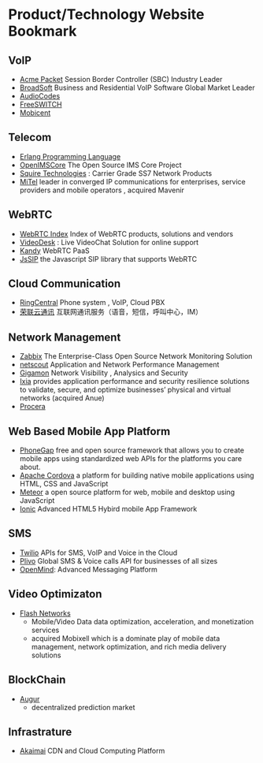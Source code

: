 # Product/Technology Website Bookmark

## VoIP

- [Acme Packet](http://acmepacket.com/)  Session Border Controller (SBC) Industry Leader
- [BroadSoft](http://www.broadsoft.com/)  Business and Residential VoIP Software Global Market Leader
- [AudioCodes](http://www.audiocodes.com/)  
- [FreeSWITCH](http://www.freeswitch.org/)  
- [Mobicent](http://www.mobicents.org/index.html)  

## Telecom 
- [Erlang Programming Language](http://www.erlang.org/) 
- [OpenIMSCore](http://www.openimscore.org/)  The Open Source IMS Core Project
- [Squire Technologies](http://www.squire-technologies.co.uk/products/ss7) : Carrier Grade SS7 Network Products    
- [MiTel](http://www.mitel.com/)  leader in converged IP communications for enterprises, service providers and mobile operators , acquired Mavenir

## WebRTC
- [WebRTC Index](https://webrtcindex.com/)  Index of WebRTC products, solutions and vendors
- [VideoDesk](https://www.videodesk.com/en/corporate/) : Live VideoChat Solution for online support
- [Kandy](https://www.kandy.io/)  WebRTC PaaS 
- [JsSIP](http://jssip.net/)  the Javascript SIP library that supports WebRTC

## Cloud Communication 
- [RingCentral](https://www.ringcentral.com/) Phone system , VoIP, Cloud PBX
- [荣联云通讯](http://www.yuntongxun.com/) 互联网通讯服务（语音，短信，呼叫中心，IM）

## Network Management 

- [Zabbix](http://www.zabbix.com/)  The Enterprise-Class Open Source Network Monitoring Solution 
- [netscout](http://www.netscout.com/)  Application and Network Performance Management
- [Gigamon](https://www.gigamon.com/) Network Visibility , Analysics and Security 
- [Ixia](http://www.ixiacom.com/)   provides application performance and security resilience solutions to validate, secure, and optimize businesses’ physical and virtual networks (acquired Anue)
- [Procera](http://www.proceranetworks.com/)


## Web Based Mobile App Platform

- [PhoneGap](http://phonegap.com/)  free and open source framework that allows you to create mobile apps using standardized web APIs for the platforms you care about.
- [Apache Cordova](http://cordova.apache.org/#top)   a platform for building native mobile applications using HTML, CSS and JavaScript
- [Meteor](https://www.meteor.com/) a open source platform for web, mobile and desktop using JavaScript 
- [Ionic](http://ionicframework.com/) Advanced HTML5 Hybird mobile App Framework

## SMS 
- [Twilio](https://www.twilio.com/)  APIs for SMS, VoIP and Voice in the Cloud
- [Plivo](https://www.plivo.com/)  Global SMS & Voice calls API for businesses of all sizes
- [OpenMind](http://www.openmindnetworks.com/): Advanced Messaging Platform
 
## Video Optimizaton
- [Flash Networks](http://www.flashnetworks.com/) 
	* Mobile/Video Data data optimization, acceleration, and monetization services 
	* acquired Mobixell which is a dominate play of mobile data management, network optimization, and rich media delivery solutions

## BlockChain
- [Augur](https://www.augur.net/)
    - decentralized prediction market

## Infrastrature 
- [Akaimai](https://www.akamai.com/) CDN and Cloud Computing Platform